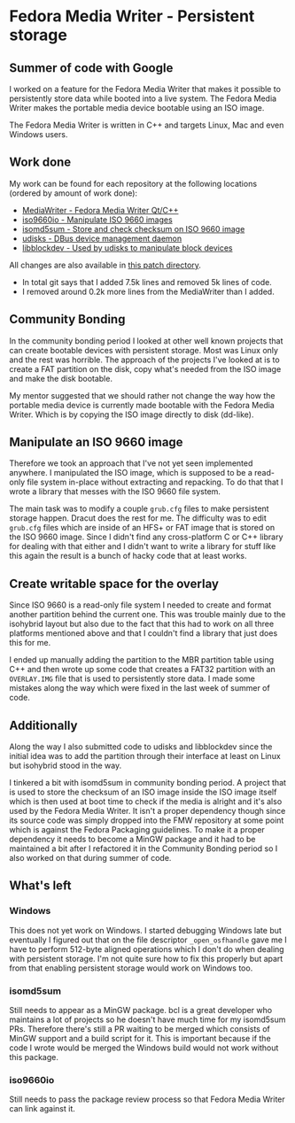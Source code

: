# Fedora Media Writer - Persistent storage

## Summer of code with Google

I worked on a feature for the Fedora Media Writer that makes it possible to
persistently store data while booted into a live system. The Fedora Media
Writer makes the portable media device bootable using an ISO image.

The Fedora Media Writer is written in C++ and targets Linux, Mac and even
Windows users.

## Work done

My work can be found for each repository at the following locations (ordered by
amount of work done):

* [MediaWriter - Fedora Media Writer Qt/C++](
https://github.com/MartinBriza/MediaWriter/commits/gsoc2017?since=2017-05-30&until=2017-08-29&author=squimrel)
* [iso9660io - Manipulate ISO 9660 images](
https://github.com/squimrel/iso9660io/commits/master?since=2017-05-30&until=2017-08-29&author=squimrel)
* [isomd5sum - Store and check checksum on ISO 9660 image](
https://github.com/squimrel/isomd5sum/commits/gsoc2017?since=2017-05-30&until=2017-08-29&author=squimrel)
* [udisks - DBus device management daemon](
https://github.com/storaged-project/udisks/commits/master?since=2017-05-30&until=2017-08-29&author=squimrel)
* [libblockdev - Used by udisks to manipulate block devices](
https://github.com/storaged-project/libblockdev/commits/master?since=2017-05-30&until=2017-08-29&author=squimrel)

All changes are also available in [this patch
directory](https://github.com/MartinBriza/MediaWriter/commits/gsoc2017/patches/).

* In total git says that I added 7.5k lines and removed 5k lines of code.
* I removed around 0.2k more lines from the MediaWriter than I added.

## Community Bonding

In the community bonding period I looked at other well known projects that can
create bootable devices with persistent storage. Most was Linux only and the
rest was horrible. The approach of the projects I've looked at is to create
a FAT partition on the disk, copy what's needed from the ISO image and make the
disk bootable.

My mentor suggested that we should rather not change the way how the portable
media device is currently made bootable with the Fedora Media Writer. Which is
by copying the ISO image directly to disk (dd-like).

## Manipulate an ISO 9660 image

Therefore we took an approach that I've not yet seen implemented anywhere.
I manipulated the ISO image, which is supposed to be a read-only file system
in-place without extracting and repacking. To do that that I wrote a library
that messes with the ISO 9660 file system.

The main task was to modify a couple `grub.cfg` files to make persistent
storage happen. Dracut does the rest for me. The difficulty was to edit
`grub.cfg` files which are inside of an HFS+ or FAT image that is stored on the
ISO 9660 image. Since I didn't find any cross-platform C or C++ library for
dealing with that either and I didn't want to write a library for stuff like
this again the result is a bunch of hacky code that at least works.

## Create writable space for the overlay

Since ISO 9660 is a read-only file system I needed to create and format another
partition behind the current one. This was trouble mainly due to the isohybrid
layout but also due to the fact that this had to work on all three platforms
mentioned above and that I couldn't find a library that just does this for me.

I ended up manually adding the partition to the MBR partition table using C++
and then wrote up some code that creates a FAT32 partition with an
`OVERLAY.IMG` file that is used to persistently store data. I made some
mistakes along the way which were fixed in the last week of summer of code.

## Additionally

Along the way I also submitted code to udisks and libblockdev since the initial
idea was to add the partition through their interface at least on Linux but
isohybrid stood in the way.

I tinkered a bit with isomd5sum in community bonding period. A project that is
used to store the checksum of an ISO image inside the ISO image itself which is
then used at boot time to check if the media is alright and it's also used by
the Fedora Media Writer.
It isn't a proper dependency though since its source code was simply dropped
into the FMW repository at some point which is against the Fedora Packaging
guidelines. To make it a proper dependency it needs to become a MinGW package
and it had to be maintained a bit after I refactored it in the Community
Bonding period so I also worked on that during summer of code.

## What's left

### Windows

This does not yet work on Windows. I started debugging Windows late but
eventually I figured out that on the file descriptor `_open_osfhandle` gave me
I have to perform 512-byte aligned operations which I don't do when dealing
with persistent storage. I'm not quite sure how to fix this properly but apart
from that enabling persistent storage would work on Windows too.

### isomd5sum

Still needs to appear as a MinGW package. bcl is a great developer who
maintains a lot of projects so he doesn't have much time for my isomd5sum PRs.
Therefore there's still a PR waiting to be merged which consists of MinGW
support and a build script for it.
This is important because if the code I wrote would be merged the Windows build
would not work without this package.

### iso9660io

Still needs to pass the package review process so that Fedora Media Writer can
link against it.
